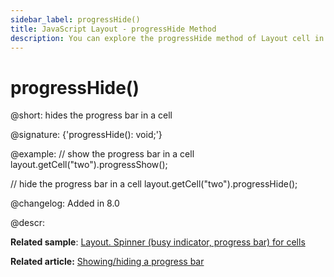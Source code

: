 ```yaml
---
sidebar_label: progressHide()
title: JavaScript Layout - progressHide Method 
description: You can explore the progressHide method of Layout cell in the documentation of the DHTMLX JavaScript UI library. Browse developer guides and API reference, try out code examples and live demos, and download a free 30-day evaluation version of DHTMLX Suite 7.
---
```


# progressHide()

@short: hides the progress bar in a cell

@signature: {'progressHide(): void;'}

@example:
// show the progress bar in a cell
layout.getCell("two").progressShow();

// hide the progress bar in a cell
layout.getCell("two").progressHide();

@changelog: Added in 8.0

@descr:

**Related sample**: [Layout. Spinner (busy indicator, progress bar) for cells](https://snippet.dhtmlx.com/vzrvf4rm)

**Related article:** [Showing/hiding a progress bar](layout/work_with_layout.md#showinghiding-a-progress-bar)